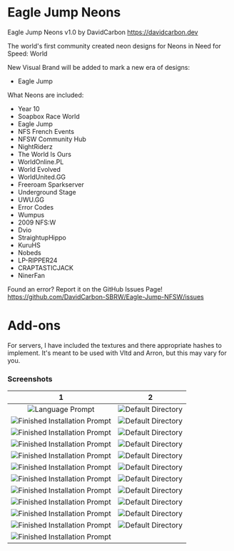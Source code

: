 # Eagle Jump Neons

Eagle Jump Neons v1.0
by DavidCarbon
https://davidcarbon.dev

The world's first community created neon designs for Neons in Need for Speed: World

New Visual Brand will be added to mark a new era of designs:
- Eagle Jump

What Neons are included:
- Year 10
- Soapbox Race World
- Eagle Jump
- NFS French Events
- NFSW Community Hub
- NightRiderz
- The World Is Ours
- WorldOnline.PL
- World Evolved
- WorldUnited.GG
- Freeroam Sparkserver
- Underground Stage
- UWU.GG
- Error Codes
- Wumpus
- 2009 NFS:W
- Dvio
- StraightupHippo
- KuruHS
- Nobeds
- LP-RIPPER24
- CRAPTASTICJACK
- NinerFan

Found an error? Report it on the GitHub Issues Page!
https://github.com/DavidCarbon-SBRW/Eagle-Jump-NFSW/issues

# Add-ons

For servers, I have included the textures and there appropriate hashes to implement. It's meant to be used with Vltd and Arron, but this may vary for you.

### Screenshots
1             |  2
:-------------------------:|:-------------------------:
![Language Prompt](../Images/Images/store.jpg) | ![Default Directory](../Images/Images/nfsw071.jpg)
![Finished Installation Prompt](../Images/Images/nfsw072.jpg) | ![Default Directory](../Images/Images/nfsw073.jpg)
![Finished Installation Prompt](../Images/Images/nfsw074.jpg) | ![Default Directory](../Images/Images/nfsw075.jpg)
![Finished Installation Prompt](../Images/Images/nfsw076.jpg) | ![Default Directory](../Images/Images/nfsw077.jpg)
![Finished Installation Prompt](../Images/Images/nfsw078.jpg) | ![Default Directory](../Images/Images/nfsw079.jpg)
![Finished Installation Prompt](../Images/Images/nfsw080.jpg) | ![Default Directory](../Images/Images/nfsw081.jpg)
![Finished Installation Prompt](../Images/Images/nfsw082.jpg) | ![Default Directory](../Images/Images/nfsw083.jpg)
![Finished Installation Prompt](../Images/Images/nfsw084.jpg) | ![Default Directory](../Images/Images/nfsw085.jpg)
![Finished Installation Prompt](../Images/Images/nfsw158.jpg) | ![Default Directory](../Images/Images/nfsw159.jpg)
![Finished Installation Prompt](../Images/Images/nfsw160.jpg) | ![Default Directory](../Images/Images/nfsw161.jpg)
![Finished Installation Prompt](../Images/Images/nfsw162.jpg) | ![Default Directory](../Images/Images/nfsw163.jpg)
![Finished Installation Prompt](../Images/Images/nfsw164.jpg) | 

